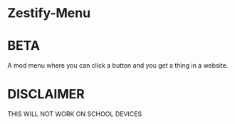 # Zestify-Menu
# BETA
A mod menu where you can click a button and you get a thing in a website.
# DISCLAIMER
THIS WILL NOT WORK ON SCHOOL DEVICES
